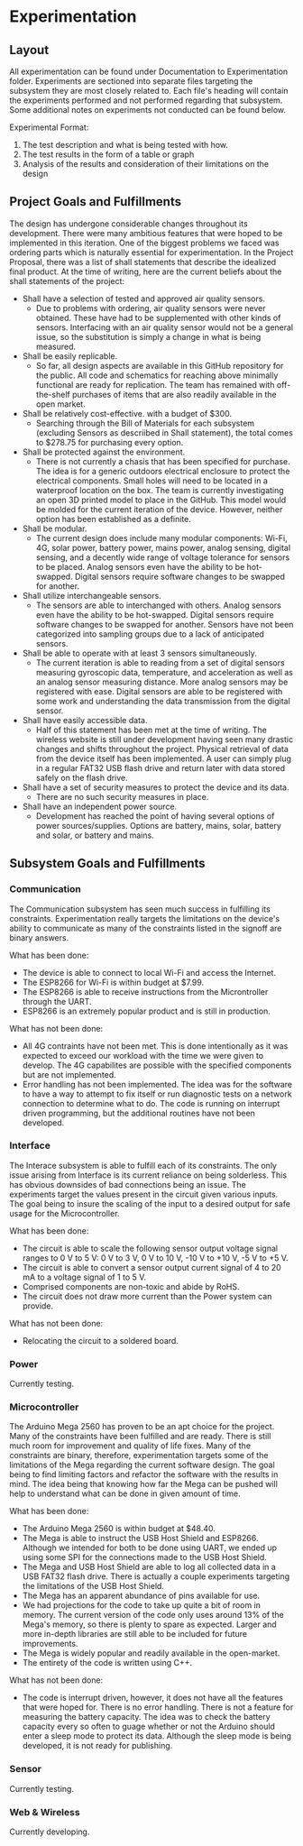 # Experimentation
## Layout
All experimentation can be found under Documentation to Experimentation folder.  Experiments are sectioned into separate files targeting the subsystem they are most closely related to.  Each file's heading will contain the experiments performed and not performed regarding that subsystem.  Some additional notes on experiments not conducted can be found below.

Experimental Format:
1. The test description and what is being tested with how.
2. The test results in the form of a table or graph
3. Analysis of the results and consideration of their limitations on the design

## Project Goals and Fulfillments
The design has undergone considerable changes throughout its development.  There were many ambitious features that were hoped to be implemented in this iteration.  One of the biggest problems we faced was ordering parts which is naturally essential for experimentation.  In the Project Proposal, there was a list of shall statements that describe the idealized final product.  At the time of writing, here are the current beliefs about the shall statements of the project:
* Shall have a selection of tested and approved air quality sensors.
  * Due to problems with ordering, air quality sensors were never obtained.  These have had to be supplemented with other kinds of sensors.  Interfacing with an air quality sensor would not be a general issue, so the substitution is simply a change in what is being measured.
* Shall be easily replicable.
  * So far, all design aspects are available in this GitHub repository for the public.  All code and schematics for reaching above minimally functional are ready for replication.  The team has remained with off-the-shelf purchases of items that are also readily available in the open market.
* Shall be relatively cost-effective. with a budget of $300.
  * Searching through the Bill of Materials for each subsystem (excluding Sensors as descriibed in Shall statement), the total comes to $278.75 for purchasing every option.
* Shall be protected against the environment.
  * There is not currently a chasis that has been specified for purchase.  The idea is for a generic outdoors electrical enclosure to protect the electrical components.  Small holes will need to be located in a waterproof location on the box.  The team is currently investigating an open 3D printed model to place in the GitHub.  This model would be molded for the current iteration of the device.  However, neither option has been established as a definite.
* Shall be modular.
  * The current design does include many modular components: Wi-Fi, 4G, solar power, battery power, mains power, analog sensing, digital sensing, and a decently wide range of voltage tolerance for sensors to be placed.  Analog sensors even have the ability to be hot-swapped.  Digital sensors require software changes to be swapped for another.
* Shall utilize interchangeable sensors.
  * The sensors are able to interchanged with others.  Analog sensors even have the ability to be hot-swapped.  Digital sensors require software changes to be swapped for another.  Sensors have not been categorized into sampling groups due to a lack of anticipated sensors.
* Shall be able to operate with at least 3 sensors simultaneously.
  * The current iteration is able to reading from a set of digital sensors measuring gyroscopic data, temperature, and acceleration as well as an analog sensor measuring distance.  More analog sensors may be registered with ease.  Digital sensors are able to be registered with some work and understanding the data transmission from the digital sensor.
* Shall have easily accessible data.
  * Half of this statement has been met at the time of writing.  The wireless website is still under development having seen many drastic changes and shifts throughout the project.  Physical retrieval of data from the device itself has been implemented.  A user can simply plug in a regular FAT32 USB flash drive and return later with data stored safely on the flash drive. 
* Shall have a set of security measures to protect the device and its data.
  * There are no such security measures in place.
* Shall have an independent power source.
  * Development has reached the point of having several options of power sources/supplies.  Options are battery, mains, solar, battery and solar, or battery and mains.

## Subsystem Goals and Fulfillments

### Communication
The Communication subsystem has seen much success in fulfilling its constraints. Experimentation really targets the limitations on the device's ability to communicate as many of the constraints listed in the signoff are binary answers.

What has been done:
* The device is able to connect to local Wi-Fi and access the Internet.
* The ESP8266 for Wi-Fi is within budget at $7.99.
* The ESP8266 is able to receive instructions from the Microntroller through the UART.
* ESP8266 is an extremely popular product and is still in production.

What has not been done:
* All 4G contraints have not been met.  This is done intentionally as it was expected to exceed our workload with the time we were given to develop.  The 4G capabilites are possible with the specified components but are not implemented.
* Error handling has not been implemented.  The idea was for the software to have a way to attempt to fix itself or run diagnostic tests on a network connection to determine what to do.  The code is running on interrupt driven programming, but the additional routines have not been developed.

### Interface
The Interace subsystem is able to fulfill each of its constraints.  The only issue arising from Interface is its current reliance on being solderless.  This has obvious downsides of bad connections being an issue.  The experiments target the values present in the circuit given various inputs.  The goal being to insure the scaling of the input to a desired output for safe usage for the Microcontroller.

What has been done:
* The circuit is able to scale the following sensor output voltage signal ranges to 0 V to 5 V: 0 V to 3 V, 0 V to 10 V, -10 V to +10 V, -5 V to +5 V.
* The circuit is able to convert a sensor output current signal of 4 to 20 mA to a voltage signal of 1 to 5 V.
* Comprised components are non-toxic and abide by RoHS.
* The circuit does not draw more current than the Power system can provide.

What has not been done:
* Relocating the circuit to a soldered board.  

### Power
Currently testing.

### Microcontroller
The Arduino Mega 2560 has proven to be an apt choice for the project.  Many of the constraints have been fulfilled and are ready.  There is still much room for improvement and quality of life fixes.  Many of the constraints are binary, therefore, experimentation targets some of the limitations of the Mega regarding the current software design.  The goal being to find limiting factors and refactor the software with the results in mind.  The idea being that knowing how far the Mega can be pushed will help to understand what can be done in given amount of time.

What has been done:
* The Arduino Mega 2560 is within budget at $48.40.
* The Mega is able to instruct the USB Host Shield and ESP8266.  Although we intended for both to be done using UART, we ended up using some SPI for the connections made to the USB Host Shield.
* The Mega and USB Host Shield are able to log all collected data in a USB FAT32 flash drive.  There is actually a couple experiments targeting the limitations of the USB Host Shield.
* The Mega has an apparent abundance of pins available for use.
* We had projections for the code to take up quite a bit of room in memory.  The current version of the code only uses around 13% of the Mega's memory, so there is plenty to spare as expected.  Larger and more in-depth libraries are still able to be included for future improvements.
* The Mega is widely popular and readily available in the open-market.
* The entirety of the code is written using C++.

What has not been done:
* The code is interrupt driven, however, it does not have all the features that were hoped for.  There is no error handling.  There is not a feature for measuring the battery capacity.  The idea was to check the battery capacity every so often to guage whether or not the Arduino should enter a sleep mode to protect its data.  Although the sleep mode is being developed, it is not ready for publishing.

### Sensor
Currently testing.

### Web & Wireless
Currently developing.
